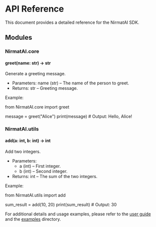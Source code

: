 # API Reference

This document provides a detailed reference for the NirmatAI SDK.

## Modules

### NirmatAI.core

#### greet(name: str) -> str

Generate a greeting message.

- Parameters: name (str) – The name of the person to greet.
- Returns: str – Greeting message.

Example:


from NirmatAI.core import greet

message = greet("Alice")
print(message)  # Output: Hello, Alice!


### NirmatAI.utils

#### add(a: int, b: int) -> int

Add two integers.

- Parameters:
  - a (int) – First integer.
  - b (int) – Second integer.
- Returns: int – The sum of the two integers.

Example:


from NirmatAI.utils import add

sum_result = add(10, 20)
print(sum_result)  # Output: 30


For additional details and usage examples, please refer to the [user guide](user_guide.md) and the [examples](../examples) directory.